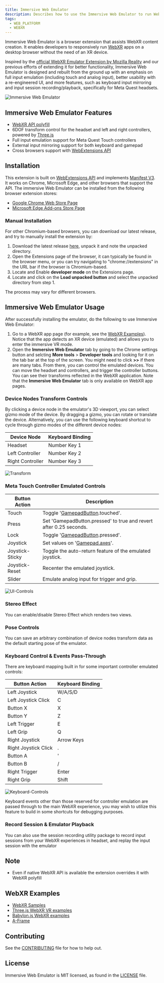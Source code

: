 ```yaml
---
title: Immersive Web Emulator
description: Describes how to use the Immersive Web Emulator to run WebXR apps on a desktop browser without an XR device..
tags:
  - WEB_PLATFORM
  - WEBXR
---
```


Immersive Web Emulator is a browser extension that assists WebXR content creation. It enables developers to responsively run [WebXR](https://www.w3.org/TR/webxr/) apps on a desktop browser without the need of an XR device.

Inspired by the [official WebXR Emulator Extension by Mozilla Reality](https://github.com/MozillaReality/WebXR-emulator-extension/) and our previous efforts of extending it for better functionality, Immersive Web Emulator is designed and rebuilt from the ground up with an emphasis on full input emulation (including touch and analog input), better usability with a re-engineered UI, and more features, such as keyboard input mirroring and input session recording/playback, specifically for Meta Quest headsets.

![Immersive Web Emulator](./screenshots/overview.gif)

## Immersive Web Emulator Features

- [WebXR API polyfill](https://github.com/immersive-web/webxr-polyfill)
- 6DOF transform control for the headset and left and right controllers, powered by [Three.js](https://threejs.org/)
- Full input emulation support for Meta Quest Touch controllers
- External input mirroring support for both keyboard and gamepad
- Cross browsers support with [WebExtensions API](https://developer.mozilla.org/en-US/docs/Mozilla/Add-ons/WebExtensions/)

## Installation

This extension is built on [WebExtensions API](https://developer.mozilla.org/en-US/docs/Mozilla/Add-ons/WebExtensions) and implements [Manifest V3](https://developer.chrome.com/docs/extensions/mv3/intro/). It works on Chrome, Microsoft Edge, and other browsers that support the API. The immersive Web Emulator can be installed from the following browser extension stores:

- [Google Chrome Web Store Page](https://chrome.google.com/webstore/detail/immersive-web-emulator/cgffilbpcibhmcfbgggfhfolhkfbhmik)
- [Microsoft Edge Add-ons Store Page](https://microsoftedge.microsoft.com/addons/detail/immersive-web-emulator/hhlkbhldhffpeibcfggfndbkfohndamj)

### Manual Installation

For other Chromium-based browsers, you can download our latest release, and try to manually install the extension by:

1. Download the latest release [here](https://github.com/meta-quest/immersive-web-emulator/releases), unpack it and note the unpacked directory.
2. Open the Extensions page of the browser, it can typically be found in the browser menu, or you can try navigating to "chrome://extensions" in the URL bar if the browser is Chromium-based.
3. Locate and Enable **developer mode** on the Extensions page.
4. Locate and click on the **Load unpacked button** and select the unpacked directory from step 1.

The process may vary for different browsers.

## Immersive Web Emulator Usage

After successfully installing the emulator, do the following to use Immersive Web Emulator:

1. Go to a WebXR app page (for example, see the [WebXR Examples](#WebXR-Examples)). Notice that the app detects an XR device (emulated) and allows you to enter the immersive VR mode.
2. Open the **Immersive Web Emulator** tab by going to the Chrome settings button and selcting **More tools** > **Developer tools** and looking for it on the tab bar at the top of the screen. You might need to click **>>** if there are many tabs. From there, you can control the emulated devices. You can move the headset and controllers, and trigger the controller buttons. You can see their transforms reflected in the WebXR application. Note that the **Immersive Web Emulator** tab is only available on WebXR app pages.

### Device Nodes Transform Controls

By clicking a device node in the emulator's 3D viewport, you can select gizmo mode of the device. By dragging a gizmo, you can rotate or translate the device. Alternatively, you can use the following keyboard shortcut to cycle through gizmo modes of the different device nodes:

| Device Node      | Keyboard Binding |
| ---------------- | ---------------- |
| Headset          | Number Key 1     |
| Left Controller  | Number Key 2     |
| Right Controller | Number Key 3     |

![Transform](./screenshots/transform.gif)

### Meta Touch Controller Emulated Controls

| Button Action   | Description                                                                                       |
| --------------- | ------------------------------------------------------------------------------------------------- |
| Touch           | Toggle '[GamepadButton](https://developer.mozilla.org/en-US/docs/Web/API/GamepadButton).touched'. |
| Press           | Set 'GamepadButton.pressed' to true and revert after 0.25 seconds.                                |
| Lock            | Toggle '[GamepadButton](https://developer.mozilla.org/en-US/docs/Web/API/GamepadButton).pressed'. |
| Joystick        | Set values on '[Gamepad.axes](https://developer.mozilla.org/en-US/docs/Web/API/Gamepad/axes)'.    |
| Joystick-Sticky | Toggle the auto-return feature of the emulated joystick.                                          |
| Joystick-Reset  | Recenter the emulated joystick.                                                                   |
| Slider          | Emulate analog input for trigger and grip.                                                        |

![UI-Controls](./screenshots/uicontrols.gif)

### Stereo Effect

You can enable/disable Stereo Effect which renders two views.

### Pose Controls

You can save an arbitrary combination of device nodes transform data as the default starting pose of the emulator.

### Keyboard Control & Events Pass-Through

There are keyboard mapping built in for some important controller emulated controls:

| Button Action        | Keyboard Binding |
| -------------------- | ---------------- |
| Left Joystick        | W/A/S/D          |
| Left Joystick Click  | C                |
| Button X             | X                |
| Button Y             | Z                |
| Left Trigger         | E                |
| Left Grip            | Q                |
| Right Joystick       | Arrow Keys       |
| Right Joystick Click | .                |
| Button A             | '                |
| Button B             | /                |
| Right Trigger        | Enter            |
| Right Grip           | Shift            |

![Keyboard-Controls](./screenshots/keyboardcontrols.gif)

Keyboard events other than those reserved for controller emulation are passed through to the main WebXR experience, you may wish to utilize this feature to build in some shortcuts for debugging purposes.

### Record Session & Emulator Playback

You can also use the session recording utility package to record input sessions from your WebXR experiences in headset, and replay the input session with the emulator

## Note

- Even if native WebXR API is available the extension overrides it with WebXR polyfill

## WebXR Examples

- [WebXR Samples](https://immersive-web.github.io/webxr-samples/)
- [Three.js WebXR VR examples](https://threejs.org/examples/?q=WebXR#webxr_vr_ballshooter)
- [Babylon.js WebXR examples](https://doc.babylonjs.com/how_to/webxr_demos_and_examples)
- [A-Frame](https://aframe.io/)

## Contributing

See the [CONTRIBUTING](CONTRIBUTING.md) file for how to help out.

## License

Immersive Web Emulator is MIT licensed, as found in the [LICENSE](LICENSE.md) file.
